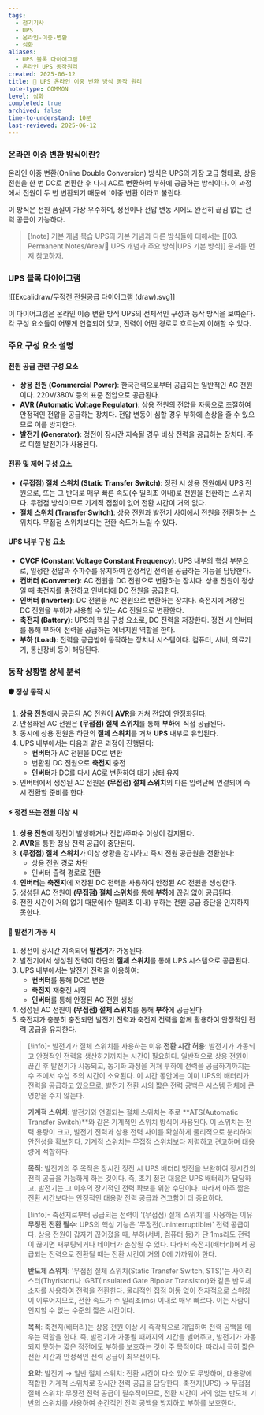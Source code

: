 ```yaml
---
tags:
  - 전기기사
  - UPS
  - 온라인-이중-변환
  - 심화
aliases:
  - UPS 블록 다이어그램
  - 온라인 UPS 동작원리
created: 2025-06-12
title: 📝 UPS 온라인 이중 변환 방식 동작 원리
note-type: COMMON
level: 심화
completed: true
archived: false
time-to-understand: 10분
last-reviewed: 2025-06-12
---
```


### 온라인 이중 변환 방식이란?

온라인 이중 변환(Online Double Conversion) 방식은 UPS의 가장 고급 형태로, 상용 전원을 한 번 DC로 변환한 후 다시 AC로 변환하여 부하에 공급하는 방식이다. 이 과정에서 전원이 두 번 변환되기 때문에 '이중 변환'이라고 불린다.

이 방식은 전원 품질이 가장 우수하며, 정전이나 전압 변동 시에도 완전히 끊김 없는 전력 공급이 가능하다.


>[!note] 기본 개념 복습
>UPS의 기본 개념과 다른 방식들에 대해서는 [[03. Permanent Notes/Area/📝 UPS 개념과 주요 방식|UPS 기본 방식]] 문서를 먼저 참고하자.

### UPS 블록 다이어그램

![[Excalidraw/무정전 전원공급 다이어그램 (draw).svg]]

이 다이어그램은 온라인 이중 변환 방식 UPS의 전체적인 구성과 동작 방식을 보여준다. 각 구성 요소들이 어떻게 연결되어 있고, 전력이 어떤 경로로 흐르는지 이해할 수 있다.

### 주요 구성 요소 설명

#### 전원 공급 관련 구성 요소

- **상용 전원 (Commercial Power)**: 한국전력으로부터 공급되는 일반적인 AC 전원이다. 220V/380V 등의 표준 전압으로 공급된다.
- **AVR (Automatic Voltage Regulator)**: 상용 전원의 전압을 자동으로 조절하여 안정적인 전압을 공급하는 장치다. 전압 변동이 심할 경우 부하에 손상을 줄 수 있으므로 이를 방지한다.
- **발전기 (Generator)**: 정전이 장시간 지속될 경우 비상 전력을 공급하는 장치다. 주로 디젤 발전기가 사용된다.

#### 전환 및 제어 구성 요소

- **(무접점) 절체 스위치 (Static Transfer Switch)**: 정전 시 상용 전원에서 UPS 전원으로, 또는 그 반대로 매우 빠른 속도(수 밀리초 이내)로 전원을 전환하는 스위치다. 무접점 방식이므로 기계적 접점이 없어 전환 시간이 거의 없다.
- **절체 스위치 (Transfer Switch)**: 상용 전원과 발전기 사이에서 전원을 전환하는 스위치다. 무접점 스위치보다는 전환 속도가 느릴 수 있다.

#### UPS 내부 구성 요소

- **CVCF (Constant Voltage Constant Frequency)**: UPS 내부의 핵심 부분으로, 일정한 전압과 주파수를 유지하여 안정적인 전력을 공급하는 기능을 담당한다.
- **컨버터 (Converter)**: AC 전원을 DC 전원으로 변환하는 장치다. 상용 전원이 정상일 때 축전지를 충전하고 인버터에 DC 전원을 공급한다.
- **인버터 (Inverter)**: DC 전원을 AC 전원으로 변환하는 장치다. 축전지에 저장된 DC 전원을 부하가 사용할 수 있는 AC 전원으로 변환한다.
- **축전지 (Battery)**: UPS의 핵심 구성 요소로, DC 전력을 저장한다. 정전 시 인버터를 통해 부하에 전력을 공급하는 에너지원 역할을 한다.
- **부하 (Load)**: 전력을 공급받아 동작하는 장치나 시스템이다. 컴퓨터, 서버, 의료기기, 통신장비 등이 해당된다.

### 동작 상황별 상세 분석

#### 🛡️ 정상 동작 시

1. **상용 전원**에서 공급된 AC 전원이 **AVR**을 거쳐 전압이 안정화된다.
2. 안정화된 AC 전원은 **(무접점) 절체 스위치**를 통해 **부하**에 직접 공급된다.
3. 동시에 상용 전원은 하단의 **절체 스위치**를 거쳐 **UPS** 내부로 유입된다.
4. UPS 내부에서는 다음과 같은 과정이 진행된다:
   - **컨버터**가 AC 전원을 DC로 변환
   - 변환된 DC 전원으로 **축전지** 충전
   - **인버터**가 DC를 다시 AC로 변환하여 대기 상태 유지
5. 인버터에서 생성된 AC 전원은 **(무접점) 절체 스위치**의 다른 입력단에 연결되어 즉시 전환할 준비를 한다.

#### ⚡️ 정전 또는 전원 이상 시

1. **상용 전원**에 정전이 발생하거나 전압/주파수 이상이 감지된다.
2. **AVR**을 통한 정상 전력 공급이 중단된다.
3. **(무접점) 절체 스위치**가 이상 상황을 감지하고 즉시 전원 공급원을 전환한다:
   - 상용 전원 경로 차단
   - 인버터 출력 경로로 전환
1. **인버터**는 **축전지**에 저장된 DC 전력을 사용하여 안정된 AC 전원을 생성한다.
2. 생성된 AC 전원이 **(무접점) 절체 스위치**를 통해 **부하**에 끊김 없이 공급된다.
3. 전환 시간이 거의 없기 때문에(수 밀리초 이내) 부하는 전원 공급 중단을 인지하지 못한다.

#### 🔋 발전기 가동 시

1. 정전이 장시간 지속되어 **발전기**가 가동된다.
2. 발전기에서 생성된 전력이 하단의 **절체 스위치**를 통해 UPS 시스템으로 공급된다.
3. UPS 내부에서는 발전기 전력을 이용하여:
   - **컨버터**를 통해 DC로 변환
   - **축전지** 재충전 시작
   - **인버터**를 통해 안정된 AC 전원 생성
4. 생성된 AC 전원이 **(무접점) 절체 스위치**를 통해 **부하**에 공급된다.
5. 축전지가 충분히 충전되면 발전기 전력과 축전지 전력을 함께 활용하여 안정적인 전력 공급을 유지한다.

>[!info]- 발전기가 절체 스위치를 사용하는 이유
>**전환 시간 허용**: 발전기가 가동되고 안정적인 전력을 생산하기까지는 시간이 필요하다. 일반적으로 상용 전원이 끊긴 후 발전기가 시동되고, 동기화 과정을 거쳐 부하에 전력을 공급하기까지는 수 초에서 수십 초의 시간이 소요된다. 이 시간 동안에는 이미 UPS의 배터리가 전력을 공급하고 있으므로, 발전기 전환 시의 짧은 전력 공백은 시스템 전체에 큰 영향을 주지 않는다.
>
>**기계적 스위치**: 발전기와 연결되는 절체 스위치는 주로 **ATS(Automatic Transfer Switch)**와 같은 기계적인 스위치 방식이 사용된다. 이 스위치는 전력 용량이 크고, 발전기 전력과 상용 전력 사이를 확실하게 물리적으로 분리하여 안전성을 확보한다. 기계적 스위치는 무접점 스위치보다 저렴하고 견고하며 대용량에 적합하다.
>
>**목적**: 발전기의 주 목적은 장시간 정전 시 UPS 배터리 방전을 보완하여 장시간의 전력 공급을 가능하게 하는 것이다. 즉, 초기 정전 대응은 UPS 배터리가 담당하고, 발전기는 그 이후의 장기적인 전력 확보를 위한 수단이다. 따라서 아주 짧은 전환 시간보다는 안정적인 대용량 전력 공급과 견고함이 더 중요하다.

>[!info]- 축전지로부터 공급되는 전력이 '(무접점) 절체 스위치'를 사용하는 이유
>**무정전 전환 필수**: UPS의 핵심 기능은 '무정전(Uninterruptible)' 전력 공급이다. 상용 전원이 갑자기 끊어졌을 때, 부하(서버, 컴퓨터 등)가 단 1ms라도 전력이 끊기면 재부팅되거나 데이터가 손상될 수 있다. 따라서 축전지(배터리)에서 공급되는 전력으로 전환될 때는 전환 시간이 거의 0에 가까워야 한다.
>
>**반도체 스위치**: '무접점 절체 스위치(Static Transfer Switch, STS)'는 사이리스터(Thyristor)나 IGBT(Insulated Gate Bipolar Transistor)와 같은 반도체 소자를 사용하여 전력을 전환한다. 물리적인 접점 이동 없이 전자적으로 스위칭이 이루어지므로, 전환 속도가 수 밀리초(ms) 이내로 매우 빠르다. 이는 사람이 인지할 수 없는 수준의 짧은 시간이다.
>
>**목적**: 축전지(배터리)는 상용 전원 이상 시 즉각적으로 개입하여 전력 공백을 메우는 역할을 한다. 즉, 발전기가 가동될 때까지의 시간을 벌어주고, 발전기가 가동되지 못하는 짧은 정전에도 부하를 보호하는 것이 주 목적이다. 따라서 극히 짧은 전환 시간과 안정적인 전력 공급이 최우선이다.
>
>**요약**:
>발전기 → 일반 절체 스위치: 전환 시간이 다소 있어도 무방하며, 대용량에 적합한 기계적 스위치로 장시간 전력 공급을 담당한다.
>축전지(UPS) → 무접점 절체 스위치: 무정전 전력 공급이 필수적이므로, 전환 시간이 거의 없는 반도체 기반의 스위치를 사용하여 순간적인 전력 공백을 방지하고 부하를 보호한다.